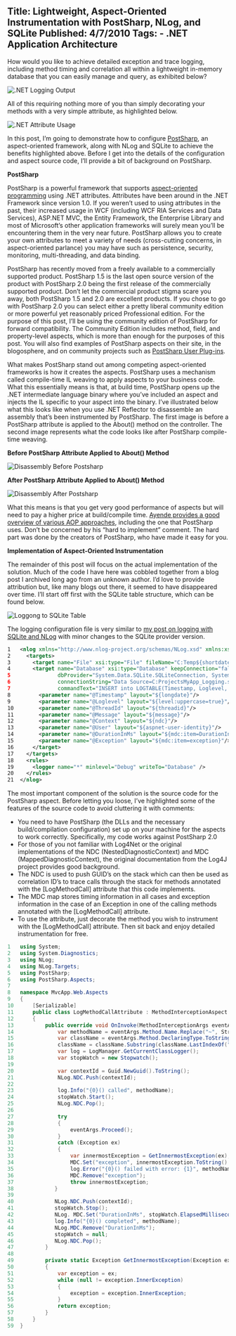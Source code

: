 Title: Lightweight, Aspect-Oriented Instrumentation with PostSharp, NLog, and SQLite
Published: 4/7/2010
Tags:
    - .NET Application Architecture
---
How would you like to achieve detailed exception and trace logging, including method timing and correlation all within a lightweight in-memory database that you can easily manage and query, as exhibited below?

![.NET Logging Output](https://s3.amazonaws.com/s3.beckshome.com/20100407-Logging-Output.png)

All of this requiring nothing more of you than simply decorating your methods with a very simple attribute, as highlighted below.

![.NET Attribute Usage](https://s3.amazonaws.com/s3.beckshome.com/20100407-Attribute-Usage.png)

In this post, I’m going to demonstrate how to configure [PostSharp](https://www.postsharp.net/), an aspect-oriented framework, along with NLog and SQLite to achieve the benefits highlighted above. Before I get into the details of the configuration and aspect source code, I’ll provide a bit of background on PostSharp.

**PostSharp**

PostSharp is a powerful framework that supports [aspect-oriented programming](https://en.wikipedia.org/wiki/Aspect-oriented_programming) using .NET attributes. Attributes have been around in the .NET Framework since version 1.0. If you weren’t used to using attributes in the past, their increased usage in WCF (including WCF RIA Services and Data Services), ASP.NET MVC, the Entity Framework, the Enterprise Library and most of Microsoft’s other application frameworks will surely mean you’ll be encountering them in the very near future. PostSharp allows you to create your own attributes to meet a variety of needs (cross-cutting concerns, in aspect-oriented parlance) you may have such as persistence, security, monitoring, multi-threading, and data binding.

PostSharp has recently moved from a freely available to a commercially supported product. PostSharp 1.5 is the last open source version of the product with PostSharp 2.0 being the first release of the commercially supported product. Don’t let the commercial product stigma scare you away, both PostSharp 1.5 and 2.0 are excellent products. If you chose to go with PostSharp 2.0 you can select either a pretty liberal community edition or more powerful yet reasonably priced Professional edition. For the purpose of this post, I’ll be using the community edition of PostSharp for forward compatibility. The Community Edition includes method, field, and property-level aspects, which is more than enough for the purposes of this post. You will also find examples of PostSharp aspects on their site, in the blogosphere, and on community projects such as [PostSharp User Plug-ins](https://code.google.com/archive/p/postsharp-user-plugins/).

What makes PostSharp stand out among competing aspect-oriented frameworks is how it creates the aspects. PostSharp uses a mechanism called compile-time IL weaving to apply aspects to your business code. What this essentially means is that, at build time, PostSharp opens up the .NET intermediate language binary where you’ve included an aspect and injects the IL specific to your aspect into the binary. I’ve illustrated below what this looks like when you use .NET Reflector to disassemble an assembly that’s been instrumented by PostSharp. The first image is before a PostSharp attribute is applied to the About() method on the controller. The second image represents what the code looks like after PostSharp compile-time weaving.

**Before PostSharp Attribute Applied to About() Method**

![Disassembly Before Postsharp](https://s3.amazonaws.com/s3.beckshome.com/20100407-Disassembled-Before-Postsharp.png)

**After PostSharp Attribute Applied to About() Method**

![Disassembly After Postsharp](https://s3.amazonaws.com/s3.beckshome.com/20100407-Disassembled-After-Postsharp.png)

What this means is that you get very good performance of aspects but will need to pay a higher price at build/compile time. [Ayende provides a good overview of various AOP approaches](https://ayende.com/blog/2615/7-approaches-for-aop-in-net), including the one that PostSharp uses. Don’t be concerned by his “hard to implement” comment. The hard part was done by the creators of PostSharp, who have made it easy for you.

**Implementation of Aspect-Oriented Instrumentation**

The remainder of this post will focus on the actual implementation of the solution. Much of the code I have here was cobbled together from a blog post I archived long ago from an unknown author. I’d love to provide attribution but, like many blogs out there, it seemed to have disappeared over time. I’ll start off first with the SQLite table structure, which can be found below.

![Loggong to SQLite Table](https://s3.amazonaws.com/s3.beckshome.com/20100407-Logging-SQLite-Table.png)

The logging configuration file is very similar to [my post on logging with SQLite and NLog](/2010/03/logging-to-sqlite-with-nlog) with minor changes to the SQLite provider version.

```xml
1	<nlog xmlns="http://www.nlog-project.org/schemas/NLog.xsd" xmlns:xsi="http://www.w3.org/2001/XMLSchema-instance">
2	  <targets>
3	    <target name="File" xsi:type="File" fileName="C:Temp${shortdate}.nlog.txt"/>
4	    <target name="Database" xsi:type="Database" keepConnection="false" useTransactions="false"
5	            dbProvider="System.Data.SQLite.SQLiteConnection, System.Data.SQLite, Version=1.0.60.0, Culture=neutral, PublicKeyToken=db937bc2d44ff139, processorArchitecture=x86"
6	            connectionString="Data Source=C:ProjectsMyApp_Logging.s3db;Version=3;"
7	            commandText="INSERT into LOGTABLE(Timestamp, Loglevel, ThreadId, Message, Context, User, DurationInMs, Exception) values(@Timestamp, @Loglevel, @ThreadId, @Message, @Context, @User, @DurationInMs, @Exception)">
8	      <parameter name="@Timestamp" layout="${longdate}"/>
9	      <parameter name="@Loglevel" layout="${level:uppercase=true}"/>
10	      <parameter name="@ThreadId" layout="${threadid}"/>
11	      <parameter name="@Message" layout="${message}"/>
12	      <parameter name="@Context" layout="${ndc}"/>
13	      <parameter name="@User" layout="${aspnet-user-identity}"/>
14	      <parameter name="@DurationInMs" layout="${mdc:item=DurationInMs}"/>
15	      <parameter name="@Exception" layout="${mdc:item=exception}"/>
16	    </target>
17	  </targets>
18	  <rules>
19	    <logger name="*" minlevel="Debug" writeTo="Database" />
20	  </rules>
21	</nlog>
```
The most important component of the solution is the source code for the PostSharp aspect. Before letting you loose, I’ve highlighted some of the features of the source code to avoid cluttering it with comments:

* You need to have PostSharp (the DLLs and the necessary build/compilation configuration) set up on your machine for the aspects to work correctly. Specifically, my code works against PostSharp 2.0
* For those of you not familiar with Log4Net or the original implementations of the NDC (NestedDiagnosticContext) and MDC (MappedDiagnosticContext), the original documentation from the Log4J project provides good background.
* The NDC is used to push GUID’s on the stack which can then be used as correlation ID’s to trace calls through the stack for methods annotated with the [LogMethodCall] attribute that this code implements.
* The MDC map stores timing information in all cases and exception information in the case of an Exception in one of the calling methods annotated with the [LogMethodCall] attribute.
* To use the attribute, just decorate the method you wish to instrument with the [LogMethodCall] attribute. Then sit back and enjoy detailed instrumentation for free.

```cs
1	using System;
2	using System.Diagnostics;
3	using NLog;
4	using NLog.Targets;
5	using PostSharp;
6	using PostSharp.Aspects;
7	 
8	namespace MvcApp.Web.Aspects
9	{
10	    [Serializable]
11	    public class LogMethodCallAttribute : MethodInterceptionAspect
12	    {
13	        public override void OnInvoke(MethodInterceptionArgs eventArgs){
14	            var methodName = eventArgs.Method.Name.Replace("~", String.Empty);
15	            var className = eventArgs.Method.DeclaringType.ToString();
16	            className = className.Substring(className.LastIndexOf(".")+1, (className.Length - className.LastIndexOf(".")-1));
17	            var log = LogManager.GetCurrentClassLogger();
18	            var stopWatch = new Stopwatch();
19	 
20	            var contextId = Guid.NewGuid().ToString();
21	            NLog.NDC.Push(contextId);
22	 
23	            log.Info("{0}() called", methodName);
24	            stopWatch.Start();
25	            NLog.NDC.Pop();
26	 
27	            try
28	            {
29	                eventArgs.Proceed();
30	            }
31	            catch (Exception ex)
32	            {
33	                var innermostException = GetInnermostException(ex);
34	                MDC.Set("exception", innermostException.ToString().Substring(0, Math.Min(innermostException.ToString().Length, 2000)));
35	                log.Error("{0}() failed with error: {1}", methodName, innermostException.Message);
36	                MDC.Remove("exception");
37	                throw innermostException;
38	           }
39	 
40	           NLog.NDC.Push(contextId);
41	           stopWatch.Stop();
42	           NLog. MDC.Set("DurationInMs", stopWatch.ElapsedMilliseconds.ToString());
43	           log.Info("{0}() completed", methodName);
44	           NLog.MDC.Remove("DurationInMs");
45	           stopWatch = null;
46	           NLog.NDC.Pop();
47	        }
48	 
49	        private static Exception GetInnermostException(Exception ex)
50	        {
51	            var exception = ex;
52	            while (null != exception.InnerException)
53	            {
54	                exception = exception.InnerException;
55	            }
56	            return exception;
57	        }
58	    }
59	}
```